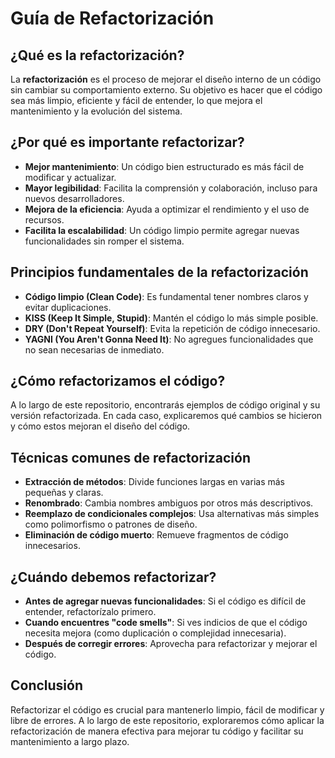 # Guía de Refactorización

## ¿Qué es la refactorización?
La **refactorización** es el proceso de mejorar el diseño interno de un código sin cambiar su comportamiento externo. Su objetivo es hacer que el código sea más limpio, eficiente y fácil de entender, lo que mejora el mantenimiento y la evolución del sistema.

## ¿Por qué es importante refactorizar?
- **Mejor mantenimiento**: Un código bien estructurado es más fácil de modificar y actualizar.
- **Mayor legibilidad**: Facilita la comprensión y colaboración, incluso para nuevos desarrolladores.
- **Mejora de la eficiencia**: Ayuda a optimizar el rendimiento y el uso de recursos.
- **Facilita la escalabilidad**: Un código limpio permite agregar nuevas funcionalidades sin romper el sistema.

## Principios fundamentales de la refactorización

- **Código limpio (Clean Code)**: Es fundamental tener nombres claros y evitar duplicaciones.
- **KISS (Keep It Simple, Stupid)**: Mantén el código lo más simple posible.
- **DRY (Don't Repeat Yourself)**: Evita la repetición de código innecesario.
- **YAGNI (You Aren't Gonna Need It)**: No agregues funcionalidades que no sean necesarias de inmediato.

## ¿Cómo refactorizamos el código?
A lo largo de este repositorio, encontrarás ejemplos de código original y su versión refactorizada. En cada caso, explicaremos qué cambios se hicieron y cómo estos mejoran el diseño del código.

## Técnicas comunes de refactorización

- **Extracción de métodos**: Divide funciones largas en varias más pequeñas y claras.
- **Renombrado**: Cambia nombres ambiguos por otros más descriptivos.
- **Reemplazo de condicionales complejos**: Usa alternativas más simples como polimorfismo o patrones de diseño.
- **Eliminación de código muerto**: Remueve fragmentos de código innecesarios.

## ¿Cuándo debemos refactorizar?
- **Antes de agregar nuevas funcionalidades**: Si el código es difícil de entender, refactorízalo primero.
- **Cuando encuentres "code smells"**: Si ves indicios de que el código necesita mejora (como duplicación o complejidad innecesaria).
- **Después de corregir errores**: Aprovecha para refactorizar y mejorar el código.

## Conclusión
Refactorizar el código es crucial para mantenerlo limpio, fácil de modificar y libre de errores. A lo largo de este repositorio, exploraremos cómo aplicar la refactorización de manera efectiva para mejorar tu código y facilitar su mantenimiento a largo plazo.
